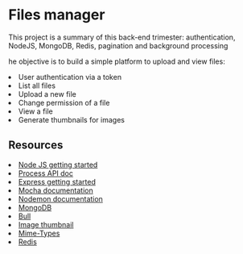 <h1>Files manager</h1>
<p>This project is a summary of this back-end trimester: authentication, NodeJS, MongoDB, Redis, pagination and background processing</p>
<p>he objective is to build a simple platform to upload and view files:<br>
<li>User authentication via a token</li>
<li>List all files</li>
<li>Upload a new file</li>
<li>Change permission of a file</li>
<li>View a file</li>
<li>Generate thumbnails for images</li>
</p>

<h2>Resources</h2>
<li><a href="https://nodejs.org/en/learn/getting-started/introduction-to-nodejs">Node JS getting started</a></li>
<li><a href="https://node.readthedocs.io/en/latest/api/process/">Process API doc</a></li>
<li><a href="https://expressjs.com/en/starter/installing.html">Express getting started</a></li>
<li><a href="https://mochajs.org/">Mocha documentation</a></li>
<li><a href="https://github.com/remy/nodemon#nodemon">Nodemon documentation</a></li>
<li><a href="https://github.com/mongodb/node-mongodb-native">MongoDB</a></li>
<li><a href="https://github.com/OptimalBits/bull">Bull</a></li>
<li><a href="https://www.npmjs.com/package/image-thumbnail">Image thumbnail</a></li>
<li><a href="https://www.npmjs.com/package/mime-types">Mime-Types</a></li>
<li><a href="https://github.com/redis/node-redis">Redis</a></li>

